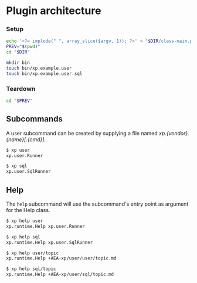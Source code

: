 # Plugin architecture

### Setup

```sh
echo '<?= implode(" ", array_slice($argv, 1)); ?>' > "$DIR/class-main.php"
PREV="$(pwd)"
cd "$DIR"

mkdir bin
touch bin/xp.example.user
touch bin/xp.example.user.sql
```

### Teardown

```sh
cd "$PREV"
```

## Subcommands
A user subcommand can be created by supplying a file named *xp.{vendor}.{name}[.{cmd}]*.

```sh
$ xp user
xp.user.Runner 

$ xp sql
xp.user.SqlRunner 
```

## Help
The `help` subcommand will use the subcommand's entry point as argument for the Help class.

```sh
$ xp help user
xp.runtime.Help xp.user.Runner

$ xp help sql
xp.runtime.Help xp.user.SqlRunner

$ xp help user/topic
xp.runtime.Help +AEA-xp/user/user/topic.md

$ xp help sql/topic
xp.runtime.Help +AEA-xp/user/sql/topic.md
```